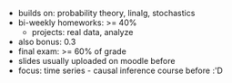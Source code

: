 - builds on: probability theory, linalg, stochastics
- bi-weekly homeworks: >= 40%
	- projects: real data, analyze
- also bonus: 0.3
- final exam: >= 60% of grade
- slides usually uploaded on moodle before
- focus: time series - causal inference course before :'D